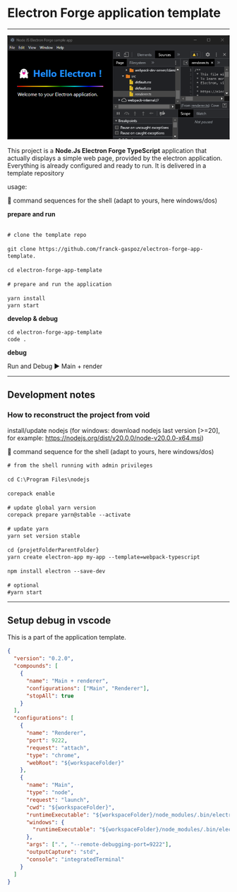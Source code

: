# Electron Forge application template

___

![project illustration](https://raw.githubusercontent.com/franck-gaspoz/electron-forge-app-template/main/assets/Node%20JS%20Electron%20Forge%20sample%20app.png)

This project is a **Node.Js Electron Forge TypeScript** application that actually displays a simple web page, provided by the electron application. Everything is already configured and ready to run. It is delivered in a template repository

usage:

📝 command sequences for the shell (adapt to yours, here windows/dos)

**prepare and run**

``` shell

# clone the template repo

git clone https://github.com/franck-gaspoz/electron-forge-app-template.

cd electron-forge-app-template

# prepare and run the application

yarn install
yarn start
```

**develop &amp; debug**

``` shell
cd electron-forge-app-template
code .
```

**debug**

Run and Debug ▶️ Main + render

___

## Development notes
### How to reconstruct the project from void

install/update nodejs (for windows: download nodejs last version [>=20], for example: <https://nodejs.org/dist/v20.0.0/node-v20.0.0-x64.msi>)

📝 command sequence for the shell (adapt to yours, here windows/dos)

``` shell
# from the shell running with admin privileges

cd C:\Program Files\nodejs

corepack enable

# update global yarn version
corepack prepare yarn@stable --activate

# update yarn
yarn set version stable

cd {projetFolderParentFolder}
yarn create electron-app my-app --template=webpack-typescript

npm install electron --save-dev

# optional
#yarn start

```

___

## Setup debug in vscode

This is a part of the application template.

``` json
{
  "version": "0.2.0",
  "compounds": [
    {
      "name": "Main + renderer",
      "configurations": ["Main", "Renderer"],
      "stopAll": true
    }
  ],
  "configurations": [
    {
      "name": "Renderer",
      "port": 9222,
      "request": "attach",
      "type": "chrome",
      "webRoot": "${workspaceFolder}"
    },
    {
      "name": "Main",
      "type": "node",
      "request": "launch",
      "cwd": "${workspaceFolder}",
      "runtimeExecutable": "${workspaceFolder}/node_modules/.bin/electron",
      "windows": {
        "runtimeExecutable": "${workspaceFolder}/node_modules/.bin/electron.cmd"
      },
      "args": [".", "--remote-debugging-port=9222"],
      "outputCapture": "std",
      "console": "integratedTerminal"
    }
  ]
}
```

